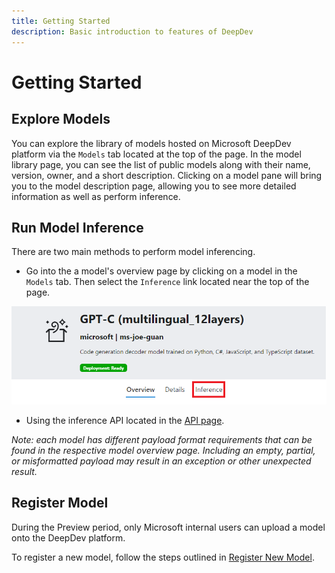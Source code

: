 ```yaml
---
title: Getting Started
description: Basic introduction to features of DeepDev
---
```


# Getting Started

## Explore Models

You can explore the library of models hosted on Microsoft DeepDev platform via the `Models` tab located at the top of the page. In the model library page, you can see the list of public models along with their name, version, owner, and a short description. Clicking on a model pane will bring you to the model description page, allowing you to see more detailed information as well as perform inference.

## Run Model Inference

There are two main methods to perform model inferencing.

- Go into the a model's overview page by clicking on a model in the `Models` tab. Then select the `Inference` link located near the top of the page.

![API key location in sidebar](./model_inference.png)
- Using the inference API located in the [API page](https://deepdev.microsoft.com/api#get-/inference/-name-/-version-/-owner-).


_Note: each model has different payload format requirements that can be found in the respective model overview page. Including an empty, partial, or misformatted payload may result in an exception or other unexpected result._

## Register Model

During the Preview period, only Microsoft internal users can upload a model onto the DeepDev platform.

To register a new model, follow the steps outlined in [Register New Model](https://deepdev.microsoft.com/docs/Register%20Models/register-new-models).
